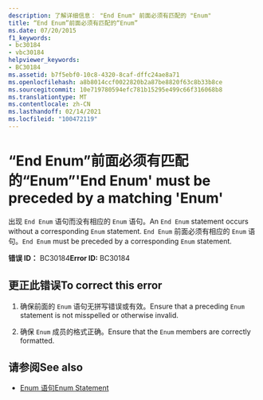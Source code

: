```yaml
---
description: 了解详细信息： "End Enum" 前面必须有匹配的 "Enum"
title: “End Enum”前面必须有匹配的“Enum”
ms.date: 07/20/2015
f1_keywords:
- bc30184
- vbc30184
helpviewer_keywords:
- BC30184
ms.assetid: b7f5ebf0-10c8-4320-8caf-dffc24ae8a71
ms.openlocfilehash: a8b8014ccf0022820b2a87be8820f63c8b33b8ce
ms.sourcegitcommit: 10e719780594efc781b15295e499c66f316068b8
ms.translationtype: MT
ms.contentlocale: zh-CN
ms.lasthandoff: 02/14/2021
ms.locfileid: "100472119"
---
```

# <a name="end-enum-must-be-preceded-by-a-matching-enum"></a><span data-ttu-id="3101c-103">“End Enum”前面必须有匹配的“Enum”</span><span class="sxs-lookup"><span data-stu-id="3101c-103">'End Enum' must be preceded by a matching 'Enum'</span></span>

<span data-ttu-id="3101c-104">出现 `End Enum` 语句而没有相应的 `Enum` 语句。</span><span class="sxs-lookup"><span data-stu-id="3101c-104">An `End Enum` statement occurs without a corresponding `Enum` statement.</span></span> <span data-ttu-id="3101c-105">`End Enum` 前面必须有相应的 `Enum` 语句。</span><span class="sxs-lookup"><span data-stu-id="3101c-105">`End Enum` must be preceded by a corresponding `Enum` statement.</span></span>  
  
 <span data-ttu-id="3101c-106">**错误 ID：** BC30184</span><span class="sxs-lookup"><span data-stu-id="3101c-106">**Error ID:** BC30184</span></span>  
  
## <a name="to-correct-this-error"></a><span data-ttu-id="3101c-107">更正此错误</span><span class="sxs-lookup"><span data-stu-id="3101c-107">To correct this error</span></span>  
  
1. <span data-ttu-id="3101c-108">确保前面的 `Enum` 语句无拼写错误或有效。</span><span class="sxs-lookup"><span data-stu-id="3101c-108">Ensure that a preceding `Enum` statement is not misspelled or otherwise invalid.</span></span>  
  
2. <span data-ttu-id="3101c-109">确保 `Enum` 成员的格式正确。</span><span class="sxs-lookup"><span data-stu-id="3101c-109">Ensure that the `Enum` members are correctly formatted.</span></span>  
  
## <a name="see-also"></a><span data-ttu-id="3101c-110">请参阅</span><span class="sxs-lookup"><span data-stu-id="3101c-110">See also</span></span>

- [<span data-ttu-id="3101c-111">Enum 语句</span><span class="sxs-lookup"><span data-stu-id="3101c-111">Enum Statement</span></span>](../language-reference/statements/enum-statement.md)
